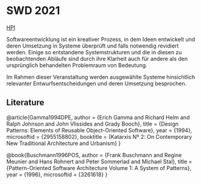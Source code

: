 # SWD 2021

[HPI](https://hpi.de/studium/im-studium/lehrveranstaltungen/it-systems-engineering-ma/lehrveranstaltung/sose-21-3178-software_design.html)

Softwareentwicklung ist ein kreativer Prozess, in dem Ideen entwickelt und deren Umsetzung in Systeme überprüft und falls notwendig revidiert werden. Einige so entstandene Systemstrukturen und die in diesen zu beobachtenden Abläufe sind durch ihre Klarheit auch für andere als den ursprünglich behandelten Problemraum von Bedeutung.

Im Rahmen dieser Veranstaltung werden ausgewählte Systeme hinsichtlich relevanter Entwurfsentscheidungen und deren Umsetzung besprochen.


## Literature


<lively-bibtex>

@article{Gamma1994DPE,
    author = {Erich Gamma and Richard Helm and Ralph Johnson and John Vlissides and Grady Booch},
    title = {Design Patterns: Elements of Reusable Object-Oriented Software},
    year = {1994},
    microsoftid = {2955158802},
    booktitle = {Katarxis Nº 2: On Contemporary New Traditional Architecture and Urbanism}
}

@book{Buschmann1996POS,
    author = {Frank Buschmann and Regine Meunier and Hans Rohnert and Peter Sommerlad and Michael Stal},
    title = {Pattern-Oriented Software Architecture Volume 1: A System of Patterns},
    year = {1996},
    microsoftid = {3261618}
}

</lively-bibtex>